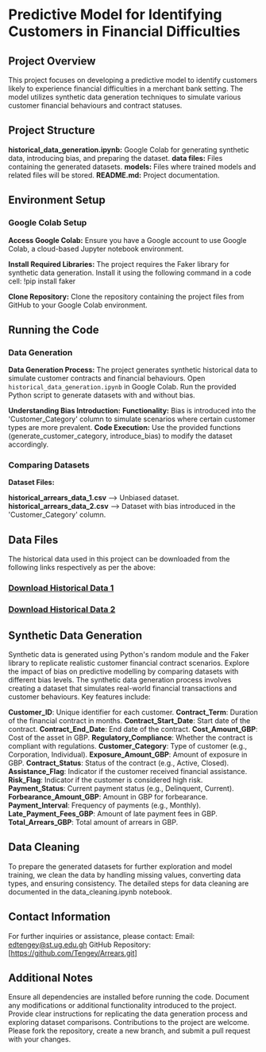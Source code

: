 # Predictive Model for Identifying Customers in Financial Difficulties


## Project Overview

This project focuses on developing a predictive model to identify customers likely to experience financial difficulties in a merchant bank setting. 
The model utilizes synthetic data generation techniques to simulate various customer financial behaviours and contract statuses. 


## Project Structure

**historical_data_generation.ipynb:** Google Colab for generating synthetic data, introducing bias, and preparing the dataset.
**data files:** Files containing the generated datasets.
**models:** Files where trained models and related files will be stored.
**README.md:** Project documentation.


## Environment Setup

### Google Colab Setup

**Access Google Colab:**
Ensure you have a Google account to use Google Colab, a cloud-based Jupyter notebook environment.

**Install Required Libraries:**
The project requires the Faker library for synthetic data generation. Install it using the following command in a code cell:
!pip install faker

**Clone Repository:**
Clone the repository containing the project files from GitHub to your Google Colab environment.


## Running the Code

### Data Generation

**Data Generation Process:**
The project generates synthetic historical data to simulate customer contracts and financial behaviours.
Open `historical_data_generation.ipynb` in Google Colab.
Run the provided Python script to generate datasets with and without bias.

**Understanding Bias Introduction:**
**Functionality:** Bias is introduced into the 'Customer_Category' column to simulate scenarios where certain customer types are more prevalent.
**Code Execution:** Use the provided functions (generate_customer_category, introduce_bias) to modify the dataset accordingly.

### Comparing Datasets

**Dataset Files:**

**historical_arrears_data_1.csv** --> Unbiased dataset.
**historical_arrears_data_2.csv** --> Dataset with bias introduced in the 'Customer_Category' column.


## Data Files

The historical data used in this project can be downloaded from the following links respectively as per the above:

### [Download Historical Data 1](https://drive.google.com/file/d/1T9X0B-S6FbrczHEsJIlw-iarcjqt8FF2/view?usp=drive_link)

### [Download Historical Data 2](https://drive.google.com/file/d/1ZzkvOdmZ4cRWBBHr0xVQPFdFPSxNVu_J/view?usp=drive_link)


## Synthetic Data Generation

Synthetic data is generated using Python's random module and the Faker library to replicate realistic customer financial contract scenarios.
Explore the impact of bias on predictive modelling by comparing datasets with different bias levels.
The synthetic data generation process involves creating a dataset that simulates real-world financial transactions and customer behaviours. Key features include:

**Customer_ID**: Unique identifier for each customer.
**Contract_Term**: Duration of the financial contract in months.
**Contract_Start_Date**: Start date of the contract.
**Contract_End_Date**: End date of the contract.
**Cost_Amount_GBP**: Cost of the asset in GBP.
**Regulatory_Compliance**: Whether the contract is compliant with regulations.
**Customer_Category**: Type of customer (e.g., Corporation, Individual).
**Exposure_Amount_GBP**: Amount of exposure in GBP.
**Contract_Status**: Status of the contract (e.g., Active, Closed).
**Assistance_Flag**: Indicator if the customer received financial assistance.
**Risk_Flag**: Indicator if the customer is considered high risk.
**Payment_Status**: Current payment status (e.g., Delinquent, Current).
**Forbearance_Amount_GBP**: Amount in GBP for forbearance.
**Payment_Interval**: Frequency of payments (e.g., Monthly).
**Late_Payment_Fees_GBP**: Amount of late payment fees in GBP.
**Total_Arrears_GBP**: Total amount of arrears in GBP.


## Data Cleaning

To prepare the generated datasets for further exploration and model training, we clean the data by handling missing values, converting data types, and ensuring consistency.
The detailed steps for data cleaning are documented in the data_cleaning.ipynb notebook.


## Contact Information
For further inquiries or assistance, please contact:
Email: edtengey@st.ug.edu.gh
GitHub Repository: [https://github.com/Tengey/Arrears.git]


## Additional Notes
Ensure all dependencies are installed before running the code.
Document any modifications or additional functionality introduced to the project.
Provide clear instructions for replicating the data generation process and exploring dataset comparisons.
Contributions to the project are welcome. Please fork the repository, create a new branch, and submit a pull request with your changes.
